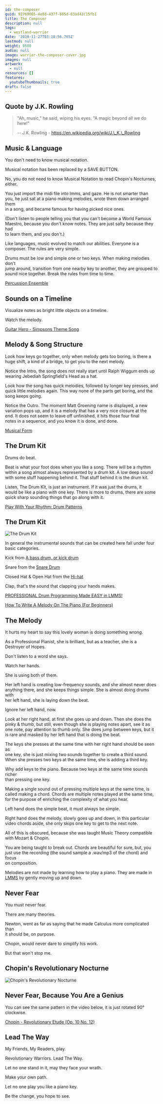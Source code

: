 ```yaml
---
id: the-composer
guid: 92769065-4e8d-437f-b85d-83ad42c15fb1
title: The Composer
description: null
tags:
  - westland-warrior
date: '2019-11-27T03:18:56.765Z'
lastmod: null
weight: 9500
audio: null
image: warrior-the-composer-cover.jpg
images: null
artwork:
  - null
resources: []
features:
  youtubeThumbnails: true
draft: false
---
```


## Quote by J.K. Rowling

> "Ah, music," he said, wiping his eyes. "A magic beyond all we do here!"
>
> \-- J.K. Rowling - https://en.wikipedia.org/wiki/J.\_K.\_Rowling

## Music & Language

You don't need to know musical notation.

Musical notation has been replaced by a SAVE BUTTON.

No, you do not need to know Musical Notation to read Chopin's Nocturnes,\
either.

You just import the midi file into lmms, and gaze. He is not smarter than\
you, he just sat at a piano making melodies, wrote them down arranged them\
in a song, and became famous for having picked nice ones.

(Don't listen to people telling you that you can't become a World Famous\
Maestro, because you don't know notes. They are just salty because they had\
to learn them, and you don't.)

Like languages, music evolved to match our abilities. Everyone is a\
composer. The rules are very simple.

Drums must be low and simple one or two keys. When making melodies don't\
jump around, transition from one nearby key to another, they are grouped to\
sound nice together. Break the rules from time to time.

[Percussion Ensemble](https://www.youtube.com/watch?v=SYSxOj6W7IQ "Play Video")

## Sounds on a Timeline

Visualize notes as bright little objects on a timeline.

Watch the melody.

[Guitar Hero - Simpsons Theme Song](https://www.youtube.com/watch?v=uGrN6PR44PQ "Play Video")

## Melody & Song Structure

Look how keys go together, only when melody gets too boring, is there a\
huge shift, a kind of a bridge, to get you to the next melody.

Notice the Intro, the song does not really start until Ralph Wiggum ends up\
wearing Jebediah Springfield's Head as a hat.

Look how the song has quick melodies, followed by longer key presses, and\
quick little melodies again. This way none of the parts get boring, and the\
song keeps going.

Notice the Outro. The moment Matt Groening name is displayed, a new\
variation pops up, and it is a melody that has a very nice closure at the\
end. It does not seem to leave off unfinished, it hits those four final\
notes in a sequence, and you know it is done, and done.

[Musical Form](https://www.youtube.com/watch?v=T5wTqFteQVY "Play Video")

## The Drum Kit

Drums do beat.

Beat is what your foot does when you like a song. There will be a rhythm\
within a song almost always represented by a drum kit. A low deep sound\
with some stuff happening behind it. That stuff behind it is the drum kit.

Listen, The Drum Kit, is just an instrument. If it was just the drums, it\
would be like a piano with one key. There is more to drums, there are some\
quick sharp sounding things that go along with it.

[Play With Your Rhythm: Drum Patterns](https://www.youtube.com/watch?v=tm2BgO1VaRY "Play Video")

## The Drum Kit

![The Drum Kit](files/drumkit.jpg)

In general the instrumental sounds that can be created here fall under four\
basic categories.

Kick from [A bass drum, or kick drum](https://en.wikipedia.org/wiki/Bass_drum)

Snare from the [Snare Drum](https://en.wikipedia.org/wiki/Snare_drum)

Closed Hat & Open Hat from the [Hi-hat](https://en.wikipedia.org/wiki/Hi-hat)

Clap, that's the sound that clapping your hands makes.

[PROFESSIONAL Drum Programming Made EASY in LMMS!](https://www.youtube.com/watch?v=EY62kFvlbFg "Play Video")

[How To Write A Melody On The Piano (For Beginners)](https://www.youtube.com/watch?v=AvxevjgKBfo "Play Video")

## The Melody

It hurts my heart to say this lovely woman is doing something wrong.

As a Professional Pianist, she is brilliant, but as a teacher, she is a\
Destroyer of Hopes.

Don't listen to a word she says.

Watch her hands.

She is using both of them.

Her left hand is creating low-frequency sounds, and she almost never does\
anything there, and she keeps things simple. She is almost doing drums with\
her left hand, she is laying down the beat.

Ignore her left hand, now.

Look at her right hand, at first she goes up and down. Then she does the\
pinky & thumb, but still, even though she is playing notes apart, see it as\
one note, pay attention to thumb only. She does jump between keys, but it\
is rare and masked by her left hand that is doing the beat.

The keys she presses at the same time with her right hand should be seen as\
one key, she is just mixing two sounds together to create a third sound.\
When she presses two keys at the same time, she is adding a third key.

Why add keys to the piano. Because two keys at the same time sounds richer\
than pressing one key.

Making a single sound out of pressing multiple keys at the same time, is\
called making a chord. Chords are multiple notes played at the same time,\
for the purpose of enriching the complexity of what you hear.

Left hand does the simple beat, it must always be simple.

Right hand does the melody, slowly goes up and down, in this particular\
video chords aside, she only skips one key to get to the next note.

All of this is obscured, because she was taught Music Theory compatible\
with Mozart & Chopin.

You are being taught to break out. Chords are beautiful for sure, but, you\
just use the recording (the sound sample a .wav/mp3 of the chord) and focus\
on composition.

Melodies are not made by learning how to play a piano. They are made in\
[LMMS](https://lmms.io/) by gently moving up and down.

## Never Fear

You must never fear.

There are many theories.

Newton, went as far as saying that he made Calculus more complicated than\
it should be, on purpose.

Chopin, would never dare to simplify his work.

But that won't stop me.

## Chopin's Revolutionary Nocturne

![Chopin's Revolutionary Nocturne](files/nocturne.png)

## Never Fear, Because You Are a Genius

You can see the same pattern in the video below, it is just rotated 90°\
clockwise.

[Chopin - Revolutionary Etude (Op. 10 No. 12)](https://www.youtube.com/watch?v=g1uLrHq9TDg "Play Video")

## Lead The Way

My Friends, My Readers, play.

Revolutionary Warriors. Lead The Way.

Let no one stand in it, may they face your wrath.

Make your own path.

Let no one play you like a piano key.

Be the change, you hope to see.
